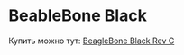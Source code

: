 BeableBone Black
================

Купить можно тут: [BeagleBone Black Rev C](https://www.chipdip.ru/product/beaglebone-black-rev-c)
